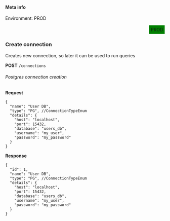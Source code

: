 #### Meta info
Environment: PROD


<head>
    <div style="display: flex; justify-content: right;">
        <div style="background-color: green; padding: 5px">PROD</div>
    </div>    
</head>

### Create connection

Creates new connection, so later it can be used to run queries

**POST** `/connections`

###### Postgres connection creation
**Request**

```json5
{
  "name": "User DB",
  "type": "PG", //ConnectionTypeEnum
  "details": {
    "host": "localhost",
    "port": 15432,
    "database": "users_db",
    "username": "my_user",
    "password": "my_password"
  }
}
```

**Response**

```json5
{
  "id": 1,
  "name": "User DB",
  "type": "PG", //ConnectionTypeEnum
  "details": {
    "host": "localhost",
    "port": 15432,
    "database": "users_db",
    "username": "my_user",
    "password": "my_password"
  }
}
```
